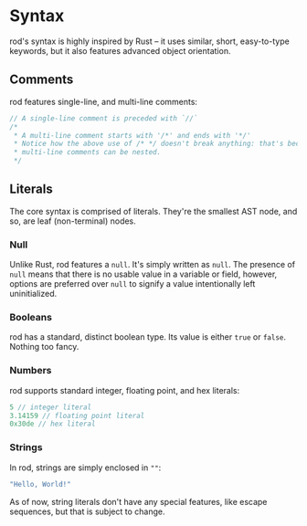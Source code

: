# Syntax

rod's syntax is highly inspired by Rust – it uses similar, short, easy-to-type
keywords, but it also features advanced object orientation.

## Comments

rod features single-line, and multi-line comments:

```rust
// A single-line comment is preceded with `//`
/*
 * A multi-line comment starts with '/*' and ends with '*/'
 * Notice how the above use of /* */ doesn't break anything: that's because
 * multi-line comments can be nested.
 */
```

## Literals

The core syntax is comprised of literals. They're the smallest AST node,
and so, are leaf (non-terminal) nodes.

### Null

Unlike Rust, rod features a `null`. It's simply written as `null`.
The presence of `null` means that there is no usable value in a variable
or field, however, options are preferred over `null` to signify a value
intentionally left uninitialized.

### Booleans

rod has a standard, distinct boolean type. Its value is either `true` or
`false`. Nothing too fancy.

### Numbers

rod supports standard integer, floating point, and hex literals:
```rust
5 // integer literal
3.14159 // floating point literal
0x30de // hex literal
```

### Strings

In rod, strings are simply enclosed in `""`:
```rust
"Hello, World!"
```
As of now, string literals don't have any special features, like escape
sequences, but that is subject to change.
